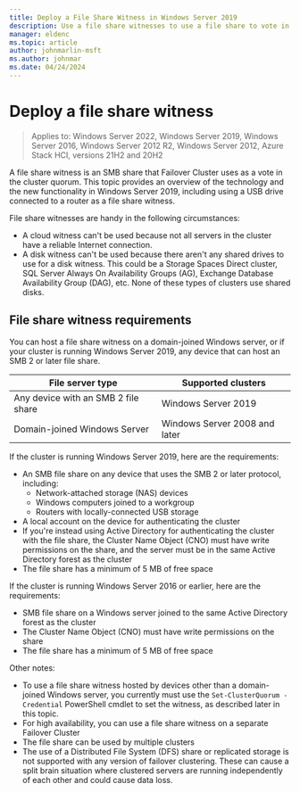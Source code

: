 ```yaml
---
title: Deploy a File Share Witness in Windows Server 2019
description: Use a file share witnesses to use a file share to vote in cluster quorum, listing requirements and deployment.
manager: eldenc
ms.topic: article
author: johnmarlin-msft
ms.author: johnmar
ms.date: 04/24/2024
---
```


# Deploy a file share witness

>Applies to: Windows Server 2022, Windows Server 2019, Windows Server 2016, Windows Server 2012 R2, Windows Server 2012, Azure Stack HCI, versions 21H2 and 20H2

A file share witness is an SMB share that Failover Cluster uses as a vote in the cluster quorum. This topic provides an overview of the technology and the new functionality in Windows Server 2019, including using a USB drive connected to a router as a file share witness.

File share witnesses are handy in the following circumstances:

- A cloud witness can't be used because not all servers in the cluster have a reliable Internet connection.
- A disk witness can't be used because there aren't any shared drives to use for a disk witness. This could be a Storage Spaces Direct cluster, SQL Server Always On Availability Groups (AG), Exchange Database Availability Group (DAG), etc. None of these types of clusters use shared disks.

## File share witness requirements

You can host a file share witness on a domain-joined Windows server, or if your cluster is running Windows Server 2019, any device that can host an SMB 2 or later file share.

|File server type                 | Supported clusters |
|---------------------------------|--------------------|
|Any device with an SMB 2 file share | Windows Server 2019|
|Domain-joined Windows Server     | Windows Server 2008 and later|

If the cluster is running Windows Server 2019, here are the requirements:

- An SMB file share on any device that uses the SMB 2 or later protocol, including:
  - Network-attached storage (NAS) devices
  - Windows computers joined to a workgroup
  - Routers with locally-connected USB storage
- A local account on the device for authenticating the cluster
- If you're instead using Active Directory for authenticating the cluster with the file share, the Cluster Name Object (CNO) must have write permissions on the share, and the server must be in the same Active Directory forest as the cluster
- The file share has a minimum of 5 MB of free space

If the cluster is running Windows Server 2016 or earlier, here are the requirements:

- SMB file share on a Windows server joined to the same Active Directory forest as the cluster
- The Cluster Name Object (CNO) must have write permissions on the share
- The file share has a minimum of 5 MB of free space

Other notes:

- To use a file share witness hosted by devices other than a domain-joined Windows server, you currently must use the `Set-ClusterQuorum -Credential` PowerShell cmdlet to set the witness, as described later in this topic.
- For high availability, you can use a file share witness on a separate Failover Cluster
- The file share can be used by multiple clusters
- The use of a Distributed File System (DFS) share or replicated storage is not supported with any version of failover clustering. These can cause a split brain situation where clustered servers are running independently of each other and could cause data loss.

